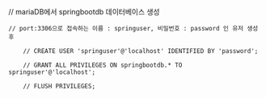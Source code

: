  // mariaDB에서 springbootdb 데이터베이스 생성
 
    // port:3306으로 접속하는 이름 : springuser, 비밀번호 : password 인 유저 생성 후
    
        // CREATE USER 'springuser'@'localhost' IDENTIFIED BY 'password';
        
        // GRANT ALL PRIVILEGES ON springbootdb.* TO springuser'@'localhost';
        
        // FLUSH PRIVILEGES;
